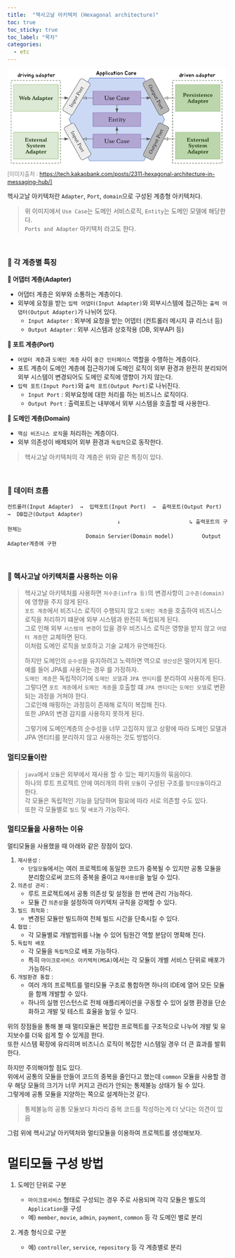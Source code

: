 ```yaml
---
title:  "헥사고날 아키텍처 (Hexagonal architecture)"
toc: true
toc_sticky: true
toc_label: "목차"
categories:
  - etc
---
```


![헥사고날 아키텍처 구조](/imgs/hexagonal/hexagonal-architecture.png)  
<span style="font-size:90%;color:gray;">[이미지출처 : https://tech.kakaobank.com/posts/2311-hexagonal-architecture-in-messaging-hub/]</span>  
  
헥사고날 아키텍처란 `Adapter`, `Port`, `domain`으로 구성된 계층형 아키텍처다.  
> 위 이미지에서 `Use Case`는 도메인 서비스로직, `Entity`는 도메인 모델에 해당한다.  
> `Ports and Adapter` 아키텍처 라고도 한다.  
  
<br/>  
  
### 🌳 각 계층별 특징  
**🍋 어댑터 계층(Adapter)**
  - 어댑터 계층은 외부와 소통하는 계층이다.  
  - 외부에 요청을 받는 `입력 어댑터(Input Adapter)`와 외부시스템에 접근하는 `출력 어댑터(Output Adapter)`가 나뉘어 있다.  
    - `Input Adapter` : 외부에 요청을 받는 어뎁터 (컨트롤러 메시지 큐 리스너 등)  
    - `Output Adapter` : 외부 시스템과 상호작용 (DB, 외부API 등)  
    
**🍋 포트 계층(Port)**  
  - `어댑터 계층`과 `도메인 계층` 사이 `중간 인터페이스` 역할을 수행하는 계층이다.  
  - 포트 계층이 도메인 계층에 접근하기에 도메인 로직이 외부 환경과 완전히 분리되어 외부 시스템이 변경되어도 도메인 로직에 영향이 가지 않는다.  
  - `입력 포트(Input Port)`와 `출력 포트(Output Port)`로 나뉘진다.  
    - `Input Port` : 외부요청에 대한 처리를 하는 비즈니스 로직이다.  
    - `Output Port` : 출력포트는 내부에서 외부 시스템을 호출할 때 사용한다.  
  
**🍋 도메인 계층(Domain)**  
  - `핵심 비즈니스 로직`을 처리하는 계층이다.
  - 외부 의존성이 배제되어 외부 환경과 `독립적`으로 동작한다.  
   
> 헥사고날 아키텍처의 각 계층은 위와 같은 특징이 있다.  
  
<br/>  
  
### 🌳 데이터 흐름
```
컨트롤러(Input Adapter)  →  입력포트(Input Port)  →  출력포트(Output Port)  →  DB접근(Output Adapter)  
                                   ↓                      ↳ 출력포트의 구현체는 
                         Domain Servier(Domain model)         Output Adapter계층에 구현 
```
  
<br/>  
  
### 🌳 헥사고날 아키텍처를 사용하는 이유  
> 헥사고날 아키텍처를 사용하면 `저수준(infra 등)`의 변경사항이 `고수준(domain)`에 영향을 주지 않게 된다.   
> `포트 계층`에서 비즈니스 로직이 수행되지 않고 `도메인 계층`을 호출하여 비즈니스 로직을 처리하기 떄문에 외부 시스템과 완전히 독립되게 된다.  
> 그로 인해 외부 `시스템의 변경`이 있을 경우 비즈니스 로직은 영향을 받지 않고 `어댑터 계층`만 교체하면 된다.  
> 이처럼 도메인 로직을 보호하고 기술 교체가 유연해진다.  
> 
> 하지만 도메인의 `순수성`을 유지하려고 노력하면 역으로 `생산성`은 떨어지게 된다.  
> 예를 들어 JPA를 사용하는 경우 를 가정하자.  
> `도메인 계층`은 독립적이기에 `도메인 모델`과 `JPA 엔티티`를 분리하여 사용하게 된다.  
> 그렇다면 `포트 계층`에서 `도메인 계층`을 호출할 떄 `JPA 엔티티`는 `도메인 모델`로 변환되는 과정을 거쳐야 한다.  
> 그로인해 매핑하는 과정등이 존재해 로직이 복잡해 진다.  
> 또한 JPA의 변경 감지를 사용하지 못하게 된다.  
> 
> 그렇기에 도메인계층의 순수성을 너무 고집하지 않고 상황에 따라 도메인 모델과 JPA 엔티티를 분리하지 않고 사용하는 것도 방법이다.  

### 멀티모듈이란
> `java`에서 `모듈`은 외부에서 재사용 할 수 있는 패키지들의 묶음이다.  
> 하나의 루트 프로젝트 안에 여러개의 하위 `모듈`이 구성된 구조를 `멀티모듈`이라고 한다.  
> 각 모듈은 독립적인 기능을 담당하며 필요에 따라 서로 의존할 수도 있다.  
> 또한 각 모듈별로 `빌드` 및 `배포`가 가능하다.  
  
### 멀티모듈을 사용하는 이유  
멀티모듈을 사용했을 때 아래와 같은 장점이 있다.  
  
1. `재사용성` :  
     - `단일모듈`에서는 여러 프로젝트에 동일한 코드가 중복될 수 있지만 공통 모듈을 분리함으로써 코드의 중복을 줄이고 `재사용성`을 높일 수 있다.
2. `의존성 관리` :   
     - 루트 프로젝트에서 공통 의존성 및 설정을 한 번에 관리 가능하다.  
     - 모듈 간 `의존성`을 설정하여 아키텍처 규칙을 강제할 수 있다.  
3. `빌드 최적화` : 
     - 변경된 모듈만 빌드하여 전체 빌드 시간을 단축시킬 수 있다.  
4. `협업` : 
      - 각 모듈별로 개발범위를 나눌 수 있어 팀원간 역할 분담이 명확해 진다.  
5. `독립적 배포`
    -  각 모듈을 `독립적`으로 배포 가능하다.  
    -  특히 `마이크로서비스 아키텍처(MSA)`에서는 각 모듈이 개별 서비스 단위로 배포가 가능하다.  
6. `개발환경 통합` : 
    - 여러 개의 프로젝트를 멀티모듈 구조로 통합하면 하나의 IDE에 열어 모든 모듈을 함께 개발할 수 있다.  
    - 하나의 실행 인스턴스로 전체 애플리케이션을 구동할 수 있어 실행 환경을 단순화하고 개발 및 테스트 효율을 높일 수 있다.  
  
위의 장점들을 통해 볼 때 멀티모듈은 복잡한 프로젝트를 구조적으로 나누어 개발 및 유지보수를 더욱 쉽게 할 수 있게끔 한다.  
또한 시스템 확장에 유리히며 비즈니스 로직이 복잡한 시스템일 경우 더 큰 효과를 발휘한다.  
  
하지만 주의해야할 점도 있다.  
위에서 공통의 모듈을 만들어 코드의 중복을 줄인다고 했는데 `common` 모듈을 사용할 경우 해당 모듈의 크기가 너무 커지고 관리가 안되는 통제불능 상태가 될 수 있다.  
그렇게에 공통 모듈을 지양하는 쪽으로 설계하는것 같다.  
> 통제불능의 공통 모듈보다 차라리 중복 코드를 작성하는게 더 낫다는 의견이 있음    
  
  
그럼 위에 헥사고날 아키텍처와 멀티모듈을 이용하여 프로젝트를 생성해보자.  
   
# 멀티모듈 구성 방법  
1. 도메인 단위로 구분  
   - `마이크로서비스` 형태로 구성되는 경우 주로 사용되며 각각 모듈은 별도의 `Application`을 구성  
   - 예) `member`, `movie`, `admin`, `payment`, `common` 등 각 도메인 별로 분리  
  
2. 계층 형식으로 구분  
   - 예) `controller`, `service`, `repository` 등 각 계층별로 분리  
  


